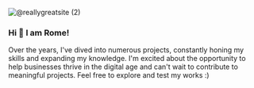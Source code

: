 
![@reallygreatsite (2)](https://github.com/romeyiow/romeyiow/assets/77595388/d46ee6a5-bc74-4bd8-bedd-0718986151ea)
<br>
### Hi 👋 I am Rome!
Over the years, I've dived into numerous projects, constantly honing my skills and expanding my knowledge. I'm excited about the opportunity to help businesses thrive in the digital age and can't wait to contribute to meaningful projects. Feel free to explore and test my works :)


<!--
## Hi there 👋
**romeyiow/romeyiow** is a ✨ _special_ ✨ repository because its `README.md` (this file) appears on your GitHub profile.

Here are some ideas to get you started:

- 🔭 I’m currently working on ...
- 🌱 I’m currently learning ...
- 👯 I’m looking to collaborate on ...
- 🤔 I’m looking for help with ...
- 💬 Ask me about ...
- 📫 How to reach me: ...
- 😄 Pronouns: ...
- ⚡ Fun fact: ...
-->
